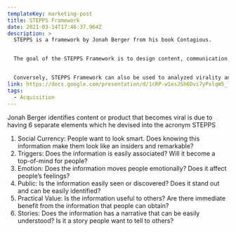 ```yaml
---
templateKey: marketing-post
title: STEPPS Framework
date: 2021-03-14T17:46:37.964Z
description: >
  STEPPS is a framework by Jonah Berger from his book Contagious.


  The goal of the STEPPS Framework is to design content, communication, or product that can result into effective Word of Mouth.


  Conversely, STEPPS Framework can also be used to analyzed virality and why Word of Mouth happens.
link: https://docs.google.com/presentation/d/1cRP-w1esJSh6Dvi7yPxlqW5_lxDdW2l951ZV5HtaK7A/edit#slide=id.gb70c0c9545_0_165
tags:
  - Acquisition
---
```



Jonah Berger identifies content or product that becomes viral is due to having 6 separate elements which he devised into the acronym STEPPS

1. Social Currency: People want to look smart. Does knowing this information make them look like an insiders and remarkable?
2. Triggers: Does the information is easily associated? Will it become a top-of-mind for people?
3. Emotion: Does the information moves people emotionally? Does it affect people’s feelings?
4. Public: Is the information easily seen or discovered? Does it stand out and can be easily identified?
5. Practical Value: Is the information useful to others? Are there immediate benefit from the information that people can obtain?
6. Stories: Does the information has a narrative that can be easily understood? Is it a story people want to tell to others?